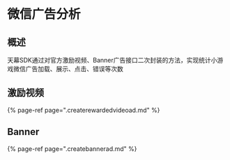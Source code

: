 # 微信广告分析

## 概述

天幕SDK通过对官方激励视频、Banner广告接口二次封装的方法，实现统计小游戏微信广告加载、展示、点击、错误等次数

## 激励视频

{% page-ref page=".createrewardedvideoad.md" %}

## Banner

{% page-ref page=".createbannerad.md" %}

